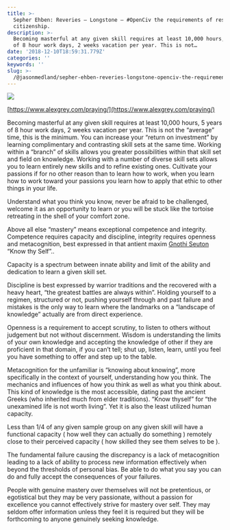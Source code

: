 ```yaml
---
title: >-
  Sepher Ehben: Reveries — Longstone — #OpenCiv the requirements of responsible
  citizenship.
description: >-
  Becoming masterful at any given skill requires at least 10,000 hours, 5 years
  of 8 hour work days, 2 weeks vacation per year. This is not…
date: '2018-12-10T18:59:31.779Z'
categories: ''
keywords: ''
slug: >-
  /@jasonmedland/sepher-ehben-reveries-longstone-openciv-the-requirements-of-responsible-citizenship-b34f416efb4a
---
```


![](https://cdn-images-1.medium.com/max/800/1*n1BwUBHns3MMQBQO5TspXQ.jpeg)

[https://www.alexgrey.com/praying/](https://www.alexgrey.com/praying/)

Becoming masterful at any given skill requires at least 10,000 hours, 5 years of 8 hour work days, 2 weeks vacation per year. This is not the “average” time, this is the minimum. You can increase your “return on investment” by learning complimentary and contrasting skill sets at the same time. Working within a “branch” of skills allows you greater possibilities within that skill set and field on knowledge. Working with a number of diverse skill sets allows you to learn entirely new skills and to refine existing ones. Cultivate your passions if for no other reason than to learn how to work, when you learn how to work toward your passions you learn how to apply that ethic to other things in your life.

Understand what you think you know, never be afraid to be challenged, welcome it as an opportunity to learn or you will be stuck like the tortoise retreating in the shell of your comfort zone.

Above all else “mastery” means exceptional competence and integrity. Competence requires capacity and discipline, integrity requires openness and metacognition, best expressed in that antient maxim [Gnothi Seuton](https://medium.com/sepher-ehben/sepher-ehben-hymns-to-the-logos-gnothi-seauton-325da9f2e9f2) “Know thy Self”..

Capacity is a spectrum between innate ability and limit of the ability and dedication to learn a given skill set.

Discipline is best expressed by warrior traditions and the recovered with a heavy heart, “the greatest battles are always within”. Holding yourself to a regimen, structured or not, pushing yourself through and past failure and mistakes is the only way to learn where the landmarks on a “landscape of knowledge” actually are from direct experience.

Openness is a requirement to accept scrutiny, to listen to others without judgement but not without discernment. Wisdom is understanding the limits of your own knowledge and accepting the knowledge of other if they are proficient in that domain, if you can’t tell; shut up, listen, learn, until you feel you have something to offer and step up to the table.

Metacognition for the unfamiliar is “knowing about knowing”, more specifically in the context of yourself, understanding how you think. The mechanics and influences of how you think as well as what you think about. This kind of knowledge is the most accessible, dating past the ancient Greeks (who inherited much from elder traditions). “Know thyself” for “the unexamined life is not worth living”. Yet it is also the least utilized human capacity.

Less than 1/4 of any given sample group on any given skill will have a functional capacity ( how well they can actually do something ) remotely close to their perceived capacity ( how skilled they see them selves to be ).

The fundamental failure causing the discrepancy is a lack of metacognition leading to a lack of ability to process new information effectively when beyond the thresholds of personal bias. Be able to do what you say you can do and fully accept the consequences of your failures.

People with genuine mastery over themselves will not be pretentious, or egotistical but they may be very passionate, without a passion for excellence you cannot effectively strive for mastery over self. They may seldom offer information unless they feel it is required but they will be forthcoming to anyone genuinely seeking knowledge.